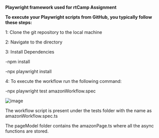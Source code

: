 
**Playwright framework used for rtCamp Assignment**

**To execute your Playwright scripts from GitHub, you typically follow these steps:**

1: Clone the git repository to the local machine

2: Navigate to the directory

3: Install Dependencies

  -npm install
  
  -npx playwright install
  
4: To execute the workflow run the following command:

  -npx playwright test amazonWorkflow.spec
  
  ![image](https://github.com/maharrshi/playwright-framework/assets/110522049/e5d3491e-e596-4afd-8485-f7cbef401b5d)


The workflow script is present under the tests folder with the name as amazonWorkflow.spec.ts

 The pageModel folder contains the amazonPage.ts where all the async functions are stored.
 


  
